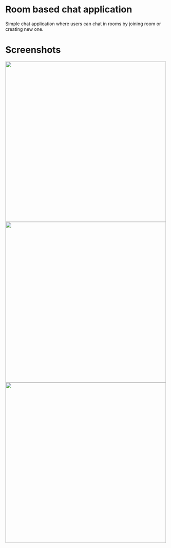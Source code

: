 # Room based chat application
Simple chat application where users can chat in rooms by joining room or creating new one.

# Screenshots

<img src="https://user-images.githubusercontent.com/22691959/214841380-a458e57f-c823-48ab-a262-a1f31d3c54d9.jpg" height="500"></img>
<img src="https://user-images.githubusercontent.com/22691959/214841383-775c5a70-4270-4959-9f3a-d0dcdbe6ce5d.jpg" height="500"></img>
<img src="https://user-images.githubusercontent.com/22691959/214841384-7c481554-0fa3-4887-a4e2-66ba71b93133.jpg" height="500"></img>
